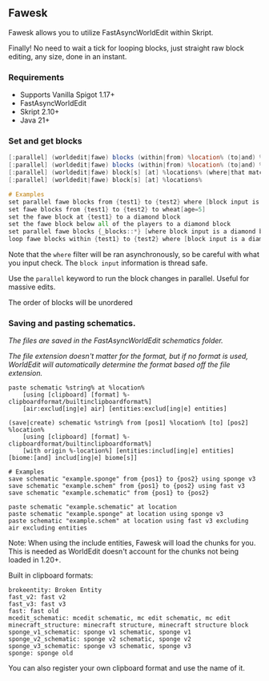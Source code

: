## Fawesk
Fawesk allows you to utilize FastAsyncWorldEdit within Skript.

Finally! No need to wait a tick for looping blocks, just straight raw block editing, any size, done in an instant.

### Requirements
- Supports Vanilla Spigot 1.17+
- FastAsyncWorldEdit
- Skript 2.10+
- Java 21+

### Set and get blocks
```vs
[:parallel] (worldedit|fawe) blocks (within|from) %location% (to|and) %location%
[:parallel] (worldedit|fawe) blocks (within|from) %location% (to|and) %location% (where|that match) \\[<.+>\\]
[:parallel] (worldedit|fawe) block[s] [at] %locations% (where|that match) \\[<.+>\\]
[:parallel] (worldedit|fawe) block[s] [at] %locations%

# Examples
set parallel fawe blocks from {test1} to {test2} where [block input is not air] to air
set fawe blocks from {test1} to {test2} to wheat[age=5]
set the fawe block at {test1} to a diamond block
set the fawe block below all of the players to a diamond block
set parallel fawe blocks {_blocks::*} [where block input is a diamond block] to air
loop fawe blocks within {test1} to {test2} where [block input is a diamond block or a grass block] to air
```
Note that the `where` filter will be ran asynchronously, so be careful with what you input check.
The `block input` information is thread safe.

Use the `parallel` keyword to run the block changes in parallel. Useful for massive edits.

The order of blocks will be unordered

### Saving and pasting schematics.
_The files are saved in the FastAsyncWorldEdit schematics folder._

_The file extension doesn't matter for the format, but if no format is used,
WorldEdit will automatically determine the format based off the file extension._
```
paste schematic %string% at %location%
    [using [clipboard] [format] %-clipboardformat/builtinclipboardformat%]
    [air:exclud[ing|e] air] [entities:exclud[ing|e] entities]

(save|create) schematic %string% from [pos1] %location% [to] [pos2] %location% 
    [using [clipboard] [format] %-clipboardformat/builtinclipboardformat%]
    [with origin %-location%] [entities:includ[ing|e] entities] [biome:[and] includ[ing|e] biome[s]]

# Examples
save schematic "example.sponge" from {pos1} to {pos2} using sponge v3
save schematic "example.schem" from {pos1} to {pos2} using fast v3
save schematic "example.schematic" from {pos1} to {pos2}

paste schematic "example.schematic" at location
paste schematic "example.sponge" at location using sponge v3
paste schematic "example.schem" at location using fast v3 excluding air excluding entities
```
Note: When using the include entities, Fawesk will load the chunks for you.
This is needed as WorldEdit doesn't account for the chunks not being loaded in 1.20+.

Built in clipboard formats:
```
brokeentity: Broken Entity
fast_v2: fast v2
fast_v3: fast v3
fast: fast old
mcedit_schematic: mcedit schematic, mc edit schematic, mc edit
minecraft_structure: minecraft structure, minecraft structure block
sponge_v1_schematic: sponge v1 schematic, sponge v1
sponge_v2_schematic: sponge v2 schematic, sponge v2
sponge_v3_schematic: sponge v3 schematic, sponge v3
sponge: sponge old
```
You can also register your own clipboard format and use the name of it.